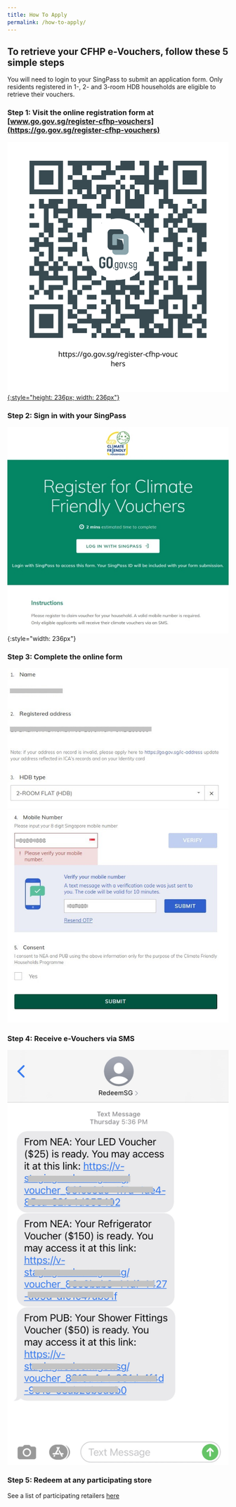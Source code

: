 ```yaml
---
title: How To Apply
permalink: /how-to-apply/
---
```

## To retrieve your CFHP e-Vouchers, follow these 5 simple steps
You will need to login to your SingPass to submit an application form. Only residents registered in 1-, 2- and 3-room HDB households are eligible to retrieve their vouchers.

### Step 1: Visit the online registration form at [www.go.gov.sg/register-cfhp-vouchers](https://go.gov.sg/register-cfhp-vouchers)

[![register QR code](/images/register-QR-SVG.svg){:style="height: 236px; width: 236px"}](https://go.gov.sg/register-cfhp-vouchers)

### Step 2: Sign in with your SingPass

![formslogin](/images/Step2-formsglogin.jpg){:style="width: 236px"}

### Step 3: Complete the online form

![Complete Online Form](/images/step3-completeform.jpg) ![Complete Online Form](/images/step3-mobileotp.jpg)

### Step 4: Receive e-Vouchers via SMS

![Complete Online Form](/images/Step4-receive-vouchers.png)

### Step 5: Redeem at any participating store

See a list of participating retailers [here](/retailers/list-of-retailers/)
